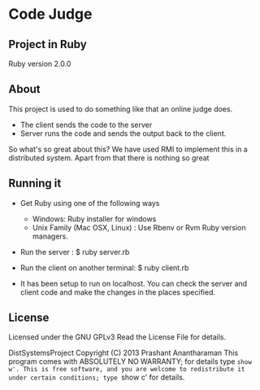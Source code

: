 Code Judge
==================

Project in Ruby
----------
Ruby version 2.0.0

About
---------
This project is used to do something like that an online judge does. 
- The client sends the code to the server
- Server runs the code and sends the output back to the client.

So what's so great about this? We have used RMI to implement this in a distributed system.
Apart from that there is nothing so great

Running it
---------
- Get Ruby using one of the following ways
	+ Windows: Ruby installer for windows
	+ Unix Family (Mac OSX, Linux) : Use Rbenv or Rvm Ruby version managers. 

- Run the server : 
$ ruby server.rb
- Run the client on another terminal: 
$ ruby client.rb

- It has been setup to run on localhost. You can check the server and client code and make the changes in the places specified. 

License
-----------
Licensed under the GNU GPLv3
Read the License File for details. 


DistSystemsProject Copyright (C) 2013 Prashant Anantharaman
This program comes with ABSOLUTELY NO WARRANTY; for details type `show w'.
This is free software, and you are welcome to redistribute it
under certain conditions; type `show c' for details.
